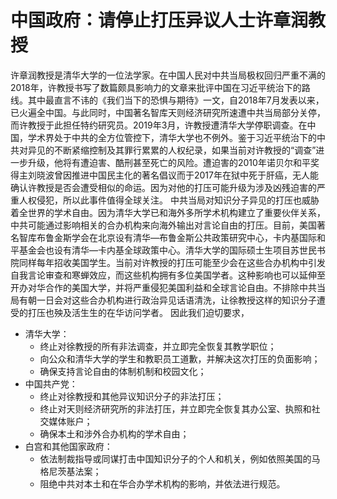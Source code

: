 # 中国政府：请停止打压异议人士许章润教授
许章润教授是清华大学的一位法学家。在中国人民对中共当局极权回归严重不满的2018年，许教授书写了数篇颇具影响力的文章来批评中国在习近平统治下的路线。其中最直言不讳的《我们当下的恐惧与期待》一文，自2018年7月发表以来，已火遍全中国。与此同时，中国著名智库天则经济研究所速遭中共当局部分关停，而许教授于此担任特约研究员。2019年3月，许教授遭清华大学停职调查。在中国，学术界处于中共的全方位管控下，清华大学也不例外。鉴于习近平统治下的中共对异见的不断紧缩控制及其罪行累累的人权纪录，如果当前对许教授的“调查”进一步升级，他将有遭迫害、酷刑甚至死亡的风险。遭迫害的2010年诺贝尔和平奖得主刘晓波曾因推进中国民主化的著名倡议而于2017年在狱中死于肝癌，无人能确认许教授是否会遭受相似的命运。因为对他的打压可能升级为涉及凶残迫害的严重人权侵犯，所以此事件值得全球关注。
中共当局对知识分子异见的打压也威胁着全世界的学术自由。因为清华大学已和海外多所学术机构建立了重要伙伴关系，中共可能通过影响相关的合办机构来向海外输出对言论自由的打压。目前，美国著名智库布鲁金斯学会在北京设有清华—布鲁金斯公共政策研究中心，卡内基国际和平基金会也设有清华—卡内基全球政策中心。清华大学的国际硕士生项目苏世民书院同样每年招收美国学生。当前对许教授的打压可能至少会在这些合办机构中引发自我言论审查和寒蝉效应，而这些机构拥有多位美国学者。这种影响也可以延伸至开办对华合作的美国大学，并将严重侵犯美国利益和全球言论自由。不排除中共当局有朝一日会对这些合办机构进行政治异见话语清洗，让徐教授这样的知识分子遭受的打压也殃及活生生的在华访问学者。
因此我们迫切要求，
 - 清华大学：
	 - 终止对徐教授的所有非法调查，并立即完全恢复其教学职位；
	 - 向公众和清华大学的学生和教职员工道歉，并解决这次打压的负面影响；
	 - 确保支持言论自由的体制机制和校园文化；
 - 中国共产党：
	- 终止对徐教授和其他异议知识分子的非法打压；  
	- 终止对天则经济研究所的非法打压，并立即完全恢复其办公室、执照和社交媒体账户；  
	- 确保本土和涉外合办机构的学术自由；  
 - 白宫和其他国家政府：
	- 依法制裁指导或同谋打击中国知识分子的个人和机关，例如依照美国的马格尼茨基法案；  
	- 阻绝中共对本土和在华合办学术机构的影响，并依法进行规范。
